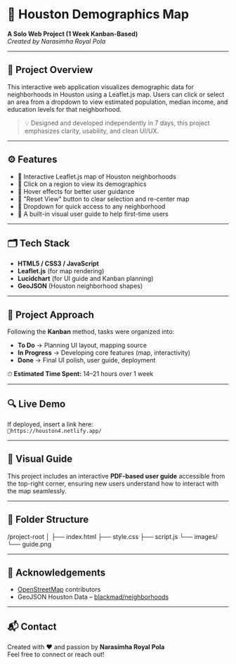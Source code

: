 # 🌆 Houston Demographics Map  
**A Solo Web Project (1 Week Kanban-Based)**  
*Created by Narasimha Royal Pola*

---

## 📌 Project Overview  
This interactive web application visualizes demographic data for neighborhoods in Houston using a Leaflet.js map. Users can click or select an area from a dropdown to view estimated population, median income, and education levels for that neighborhood.

> 💡 Designed and developed independently in 7 days, this project emphasizes clarity, usability, and clean UI/UX.

---

## ⚙️ Features  
- 📍 Interactive Leaflet.js map of Houston neighborhoods  
- 🎯 Click on a region to view its demographics  
- 🧠 Hover effects for better user guidance  
- 🔄 "Reset View" button to clear selection and re-center map  
- 📂 Dropdown for quick access to any neighborhood  
- 📸 A built-in visual user guide to help first-time users

---

## 🗂 Tech Stack  
- **HTML5 / CSS3 / JavaScript**  
- **Leaflet.js** (for map rendering)  
- **Lucidchart** (for UI guide and Kanban planning)  
- **GeoJSON** (Houston neighborhood shapes)  

---

## 🧠 Project Approach  
Following the **Kanban** method, tasks were organized into:
- **To Do** → Planning UI layout, mapping source
- **In Progress** → Developing core features (map, interactivity)
- **Done** → Final UI polish, user guide, deployment

⏱ **Estimated Time Spent:** 14–21 hours over 1 week

---

## 🔍 Live Demo  
If deployed, insert a link here:  
`🔗https://houston4.netlify.app/`

---

## 📸 Visual Guide  
This project includes an interactive **PDF-based user guide** accessible from the top-right corner, ensuring new users understand how to interact with the map seamlessly.

---

## 📁 Folder Structure  
/project-root
│
├── index.html
├── style.css
├── script.js
└── images/
    └── guide.png
    

---

## 🙌 Acknowledgements  
- [OpenStreetMap](https://www.openstreetmap.org/) contributors  
- GeoJSON Houston Data – [blackmad/neighborhoods](https://github.com/blackmad/neighborhoods)

---

## 📬 Contact  
Created with ❤️ and passion by **Narasimha Royal Pola**  
Feel free to connect or reach out!

